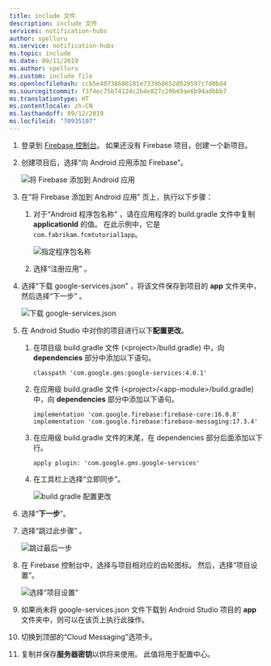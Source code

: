 ```yaml
---
title: include 文件
description: include 文件
services: notification-hubs
author: spelluru
ms.service: notification-hubs
ms.topic: include
ms.date: 09/11/2019
ms.author: spelluru
ms.custom: include file
ms.openlocfilehash: ccb5e40738680181e7339b8652d029597c7d0bd4
ms.sourcegitcommit: f3f4ec75b74124c2b4e827c29b49ae6b94adbbb7
ms.translationtype: HT
ms.contentlocale: zh-CN
ms.lasthandoff: 09/12/2019
ms.locfileid: "70935107"
---
```

1. 登录到 [Firebase 控制台](https://firebase.google.com/console/)。 如果还没有 Firebase 项目，创建一个新项目。
2. 创建项目后，选择“向 Android 应用添加 Firebase”。  

    ![将 Firebase 添加到 Android 应用](./media/notification-hubs-enable-firebase-cloud-messaging/notification-hubs-add-firebase-to-android-app.png)
3. 在“将 Firebase 添加到 Android 应用”  页上，执行以下步骤： 
    1. 对于“Android 程序包名称”  ，请在应用程序的 build.gradle 文件中复制 **applicationId** 的值。 在此示例中，它是 `com.fabrikam.fcmtutorial1app`。 

        ![指定程序包名称](./media/notification-hubs-enable-firebase-cloud-messaging/specify-package-name-fcm-settings.png)
    2. 选择“注册应用”  。 
4. 选择“下载 google-services.json”  ，将该文件保存到项目的 **app** 文件夹中，然后选择“下一步”  。 

    ![下载 google-services.json](./media/notification-hubs-enable-firebase-cloud-messaging/download-google-service-button.png)
5. 在 Android Studio 中对你的项目进行以下**配置更改**。 
    1.  在项目级 build.gradle 文件 (&lt;project&gt;/build.gradle) 中，向 **dependencies** 部分中添加以下语句。 

        ```
        classpath 'com.google.gms:google-services:4.0.1'
        ```
    2. 在应用级 build.gradle 文件 (&lt;project&gt;/&lt;app-module&gt;/build.gradle) 中，向 **dependencies** 部分中添加以下语句。 

        ```
        implementation 'com.google.firebase:firebase-core:16.0.8'
        implementation 'com.google.firebase:firebase-messaging:17.3.4'
        ```

    3. 在应用级 build.gradle 文件的末尾，在 dependencies 部分后面添加以下行。 

        ```
        apply plugin: 'com.google.gms.google-services'
        ```        
    4. 在工具栏上选择“立即同步”。  
 
        ![build.gradle 配置更改](./media/notification-hubs-enable-firebase-cloud-messaging/build-gradle-configurations.png)
6. 选择“**下一步**”。 
7. 选择“跳过此步骤”  。 

    ![跳过最后一步](./media/notification-hubs-enable-firebase-cloud-messaging/skip-this-step.png)
8. 在 Firebase 控制台中，选择与项目相对应的齿轮图标。 然后，选择“项目设置”。 

    ![选择“项目设置”](./media/notification-hubs-enable-firebase-cloud-messaging/notification-hubs-firebase-console-project-settings.png)
4. 如果尚未将 google-services.json 文件下载到 Android Studio 项目的 **app** 文件夹中，则可以在该页上执行此操作。 
5. 切换到顶部的“Cloud Messaging”选项卡。  
6. 复制并保存**服务器密钥**以供将来使用。 此值将用于配置中心。
